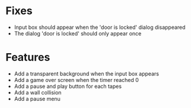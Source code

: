 # Fixes
- Input box should appear when the 'door is locked' dialog disappeared
- The dialog 'door is locked' should only appear once

# Features
- Add a transparent background when the input box appears
- Add a game over screen when the timer reached 0
- Add a pause and play button for each tapes
- Add a wall collision
- Add a pause menu
